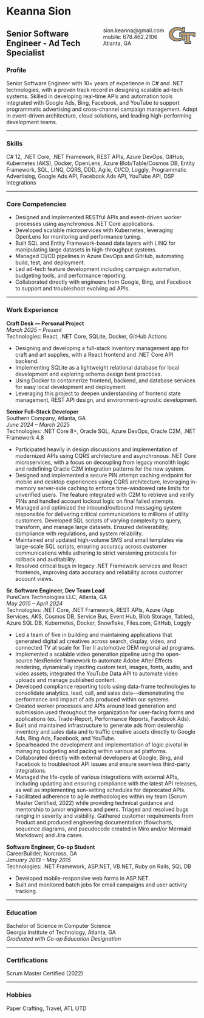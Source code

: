 # Keanna Sion 
<img style="float:right;width:70px;padding:6px" src="gt-large.png" />


<span style="float:right;padding:6px"> 
  sion.keanna@gmail.com <br> mobile: 678.462.2106 <br>
  Atlanta, GA <br>
</span>

## Senior Software Engineer - Ad Tech Specialist

### Profile 
Senior Software Engineer with 10+ years of experience in C# and .NET technologies, with a proven track record in designing scalable ad-tech systems. Skilled in developing real-time APIs and automation tools integrated with Google Ads, Bing, Facebook, and YouTube to support programmatic advertising and cross-channel campaign management. Adept in event-driven architecture, cloud solutions, and leading high-performing development teams.

---

### Skills 
C# 12, .NET Core, .NET Framework, REST APIs, Azure DevOps, GitHub, Kubernetes (AKS), Docker, OpenLens, Azure Blob/Table/Cosmos DB, Entity Framework, SQL, LINQ, CQRS, DDD, Agile, CI/CD, Loggly, Programmatic Advertising, Google Ads API, Facebook Ads API, YouTube API, DSP Integrations

---

### Core Competencies
- Designed and implemented RESTful APIs and event-driven worker processes using asynchronous .NET Core applications.
- Developed scalable microservices with Kubernetes, leveraging OpenLens for monitoring and performance tuning.
- Built SQL and Entity Framework-based data layers with LINQ for manipulating large datasets in high-throughput systems.
- Managed CI/CD pipelines in Azure DevOps and GitHub, automating build, test, and deployment.
- Led ad-tech feature development including campaign automation, budgeting tools, and performance reporting.
- Collaborated directly with engineers from Google, Bing, and Facebook to support and troubleshoot evolving ad APIs.

---

### Work Experience

**Craft Desk — Personal Project**  
*March 2025 – Present*  
Technologies: React, .NET Core, SQLite, Docker, GitHub Actions
- Designing and developing a full-stack inventory management app for craft and art supplies, with a React frontend and .NET Core API backend.
- Implementing SQLite as a lightweight relational database for local development and exploring schema design best practices.
- Using Docker to containerize frontend, backend, and database services for easy local development and deployment.
- Leveraging this project to deepen understanding of frontend state management, REST API design, and environment-agnostic development.

**Senior Full-Stack Developer**  
Southern Company, Atlanta, GA  
*June 2024 – March 2025*  
Technologies: .NET Core 8+, Oracle SQL, Azure DevOps, Oracle C2M, .NET Framework 4.8
- Participated heavily in design discussions and implementation of modernized APIs using CQRS architecture and asynchronous .NET Core microservices, with a focus on decoupling from legacy monolith logic and redefining Oracle C2M integration patterns for the new system.
- Designed and implemented a secure PIN attempt caching endpoint for mobile and desktop experiences using CQRS architecture, leveraging in-memory server-side caching to enforce time-windowed rate limits for unverified users. The feature integrated with C2M to retrieve and verify PINs and handled account lockout logic on final failed attempts.
- Managed and optimized the inbound/outbound messaging system responsible for delivering critical communications to millions of utility customers. Developed SQL scripts of varying complexity to query, transform, and manage large datasets. Ensured deliverability, compliance with regulations, and system reliability.
- Maintained and updated high-volume SMS and email templates via large-scale SQL scripts, ensuring accuracy across customer communications while adhering to strict versioning protocols for rollback and auditability.
- Resolved critical bugs in legacy .NET Framework services and React frontends, improving data accuracy and reliability across customer account views.

**Sr. Software Engineer, Dev Team Lead**  
PureCars Technologies LLC, Atlanta, GA  
*May 2015 – April 2024*  
Technologies: .NET Core, .NET Framework, REST APIs, Azure (App Services, AKS, Cosmos DB, Service Bus, Event Hub, Blob Storage, Tables), Azure SQL DB, Kubernetes, Docker, Snowflake, Files.com, GitHub, Loggly
- Led a team of five in building and maintaining applications that generated digital ad creatives across search, display, video, and connected TV at scale for Tier II automotive OEM regional ad programs.
- Implemented a scalable video generation pipeline using the open-source NexRender framework to automate Adobe After Effects rendering, dynamically injecting custom text, images, fonts, audio, and video assets; integrated the YouTube Data API to automate video uploads and manage published content.
- Developed compliance reporting tools using data-frame technologies to consolidate analytics, lead, call, and sales data—demonstrating the performance and impact of ads produced within our systems.
- Created worker processes and APIs around lead generation and submission used throughout the organization for user-facing forms and applications (ex. Trade-Report, Performance Reports, Facebook Ads).
- Built and maintained infrastructure to generate ads from dealership inventory and sales data and to traffic creative assets directly to Google Ads, Bing Ads, Facebook, and YouTube.
- Spearheaded the development and implementation of logic pivotal in managing budgeting and pacing within various ad platforms.
- Collaborated directly with external developers at Google, Bing, and Facebook to troubleshoot API issues and ensure seamless third-party integrations.
- Managed the life-cycle of various integrations with external APIs, including updating and ensuring compliance with the latest API releases, as well as implementing sun-setting schedules for deprecated APIs.
- Facilitated adherence to agile methodologies within my team (Scrum Master Certified, 2022) while providing technical guidance and mentorship to junior engineers and peers. Triaged and resolved bugs ranging in severity and visibility. Gathered customer requirements from Product and produced engineering documentation (flowcharts, sequence diagrams, and pseudocode created in Miro and/or Mermaid Markdown) and Jira cases.

**Software Engineer, Co-op Student**  
CareerBuilder, Norcross, GA  
*January 2013 – May 2015*  
Technologies: .NET Framework, ASP.NET, VB.NET, Ruby on Rails, SQL DB  
- Developed mobile-responsive web forms in ASP.NET.
- Built and monitored batch jobs for email campaigns and user activity tracking.

---

### Education
Bachelor of Science in Computer Science  
Georgia Institute of Technology, Atlanta, GA  
*Graduated with Co-op Education Designation*

---

### Certifications 
Scrum Master Certified (2022)  

---

### Hobbies 
Paper Crafting, Travel, ATL UTD

